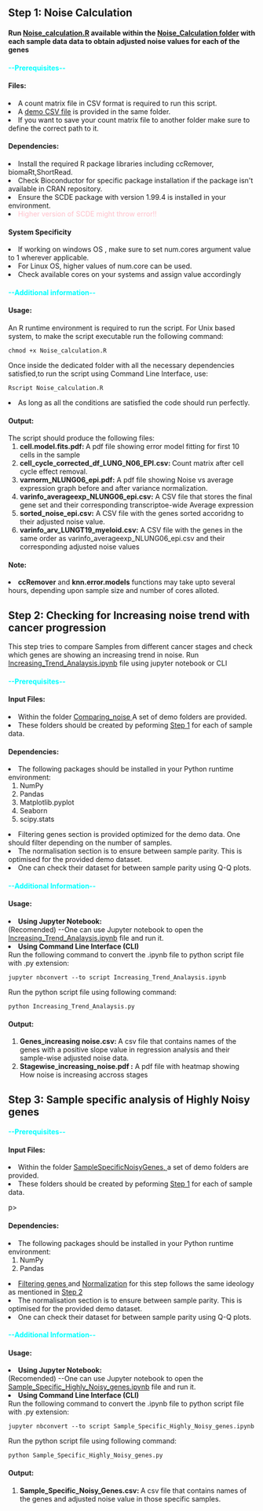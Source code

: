 
<h2 id=Step1>Step 1: Noise Calculation</h2>
<div id="final_script">
<h4> Run <a href= "Noise_Calculation\Noise_calculation.R"> Noise_calculation.R</a> available within the <a href="\Noise_Calculation">Noise_Calculation folder</a> with each sample data data to obtain adjusted noise values for each of the genes </h4>
<p>
<h4 style= "color:cyan">--Prerequisites--<h4>
<h4>Files:</h4>
<li>A count matrix file in CSV format is required to run this script.<li>A <a href="NoiseCalculation/LUNG_N06_EPI.csv">demo CSV file</a> is provided in the same folder.<li> If you want to save your count matrix file to another folder make sure to define the correct path to it.
</p>
<p><h4>Dependencies:</h4>
<li>Install the required R package libraries including ccRemover, biomaRt,ShortRead.<li> Check Bioconductor for specific package installation if the package isn't available in CRAN repository.<li> Ensure the SCDE package with version 1.99.4 is installed in your environment. <li><span style= "color: pink">Higher version of SCDE might throw error!!</span>
<h4>System Specificity</h4>
<li>If working on windows OS , make sure to set num.cores argument value to 1 wherever applicable.<li> For Linux OS, higher values of num.core can be used. <li>Check available cores on your systems and assign value accordingly
</p>


<h4 style="color:cyan">--Additional information--</h4>

<p><h4>Usage:</h4>
An R runtime environment is required to run the script.
For Unix based system, to make the script executable run the  following command:

```{bash}
chmod +x Noise_calculation.R
```

Once inside the dedicated folder with all the necessary dependencies satisfied,to run the script using Command Line Interface, use:

```{bash}
Rscript Noise_calculation.R
```

<li>As long as all the conditions are satisfied the code should run perfectly.
</p>

<p><h4>Output:</h4>
The script should produce the following files:
<ol>
<li><span style="font-weight:bold"> cell.model.fits.pdf: </span> A pdf file showing error model fitting for first 10 cells in the sample
<li><span style="font-weight:bold"> cell_cycle_corrected_df_LUNG_N06_EPI.csv: </span> Count matrix after cell cycle effect removal.
<li><span style="font-weight:bold">varnorm_NLUNG06_epi.pdf:</span> A pdf file showing Noise vs average expression graph before and after variance normalization.
<li><span style="font-weight:bold">varinfo_averageexp_NLUNG06_epi.csv:</span> A CSV file that stores the final gene set and their corresponding transcriptoe-wide Average expression 
<li><span style="font-weight:bold">sorted_noise_epi.csv:</span> A CSV file with the genes sorted accoridng to their adjusted noise value.
<li><span style="font-weight:bold">varinfo_arv_LUNGT19_myeloid.csv:</span> A CSV file with the genes in the same order as varinfo_averageexp_NLUNG06_epi.csv and their corresponding adjusted noise values
</ol>
</p>

<h4>Note:</h4>
<li><span style="font-weight:bold">ccRemover</span> and <span style="font-weight:bold">knn.error.models</span> functions may take upto several hours, depending upon sample size and number of cores alloted.
</div>

<div id="Step2">
<h2> Step 2: Checking for Increasing noise trend with cancer progression</h2>

This step tries to compare Samples from different cancer stages and check which genes are showing an increasing trend in noise.
Run <a href="ComparingNoise\Increasing_Trend_Analaysis.ipynb">Increasing_Trend_Analaysis.ipynb</a> file using jupyter notebook or CLI

<p>
<h4 style= "color:cyan">--Prerequisites--</h4>

<h4>Input Files:</h4>

<li> Within the folder <a href= "Comparing_noise"> Comparing_noise </a> A set of demo folders are provided. 
<li>These folders should be created by peforming <a href="#Step1">Step 1</a> for each of sample data.


<p>
<h4>Dependencies:</h4>


<li>The following packages should be installed in your Python runtime environment:
<ol>
<li>NumPy
<li>Pandas
<li>Matplotlib.pyplot
<li>Seaborn
<li>scipy.stats
</ol>

<li id="filter2"> Filtering genes section is provided optimized for the demo data. One should filter depending on the number of samples.
<li id= "normal2">The normalisation section is to ensure between sample parity. This is optimised for the provided demo dataset. 
<li>One can check their dataset for between sample parity using Q-Q plots.
</p>

<p>
<h4 style= "color:cyan">--Additional Information--</h4>

<h4>Usage:</h4>
<li style="font-weight:bold">Using Jupyter Notebook: </li>(Recomended)
--One can use Jupyter notebook to open the <a href="ComparingNoise\Increasing_Trend_Analaysis.ipynb">Increasing_Trend_Analaysis.ipynb</a> file and run it.

<li style="font-weight:bold">Using Command Line Interface (CLI)</li>
Run the following command to convert the .ipynb file to python script file with .py extension:

```{bash}
jupyter nbconvert --to script Increasing_Trend_Analaysis.ipynb
```
Run the python script file using following command:

```{bash}
python Increasing_Trend_Analaysis.py
```

<h4>Output:</h4>
<ol>
<li><span style="font-weight:bold">Genes_increasing noise.csv: </span> A csv file that contains names of the genes with a positive slope value in regression analysis and their sample-wise adjusted noise data.
<li><span style="font-weight:bold">Stagewise_increasing_noise.pdf :</span> A pdf file with heatmap showing How noise is increasing accross stages

</div>

</p>

<h2 id=Step3>Step 3: Sample specific analysis of Highly Noisy genes</h2>

<h4 style= "color:cyan">--Prerequisites--</h4>
<p>
<h4>Input Files:</h4>

<li> Within the folder <a href= "SampleSpecificNoisyGenes"> SampleSpecificNoisyGenes, </a> a set of demo folders are provided. 
<li>These folders should be created by peforming <a href="#Step1">Step 1</a> for each of sample data.

p>
<h4>Dependencies:</h4>


<li>The following packages should be installed in your Python runtime environment:
<ol>
<li>NumPy
<li>Pandas
</ol>

<li> <a href="#filter2">Filtering genes </a>and <a href="#normal2">Normalization</a> for this step follows the same ideology as mentioned in <a href="#Step2">Step 2</a>
<li>The normalisation section is to ensure between sample parity. This is optimised for the provided demo dataset. 
<li>One can check their dataset for between sample parity using Q-Q plots.
</p>


</p>
<h4 style= "color:cyan">--Additional Information--</h4>

<h4>Usage:</h4>
<li style="font-weight:bold">Using Jupyter Notebook: </li>(Recomended)
--One can use Jupyter notebook to open the <a href="SampleSpecificNoisyGenes\Sample_Specific_Highly_Noisy_genes.ipynb">Sample_Specific_Highly_Noisy_genes.ipynb</a> file and run it.

<li style="font-weight:bold">Using Command Line Interface (CLI)</li>
Run the following command to convert the .ipynb file to python script file with .py extension:

```{bash}
jupyter nbconvert --to script Sample_Specific_Highly_Noisy_genes.ipynb
```
Run the python script file using following command:

```{bash}
python Sample_Specific_Highly_Noisy_genes.py
```

<h4>Output:</h4>
<ol>
<li><span style="font-weight:bold">Sample_Specific_Noisy_Genes.csv: </span> A csv file that contains names of the genes and adjusted noise value in those specific samples.
</p>

